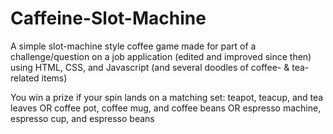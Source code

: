 Caffeine-Slot-Machine
=====================

A simple slot-machine style coffee game
made for part of a challenge/question on a job application
(edited and improved since then)
using HTML, CSS, and Javascript
(and several doodles of coffee- & tea- related items)

You win a prize if your spin lands on a matching set:
    teapot, teacup, and tea leaves
    OR
    coffee pot, coffee mug, and coffee beans
    OR
    espresso machine, espresso cup, and espresso beans